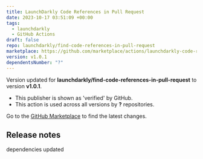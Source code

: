 ```yaml
---
title: LaunchDarkly Code References in Pull Request
date: 2023-10-17 03:51:09 +00:00
tags:
  - launchdarkly
  - GitHub Actions
draft: false
repo: launchdarkly/find-code-references-in-pull-request
marketplace: https://github.com/marketplace/actions/launchdarkly-code-references-in-pull-request
version: v1.0.1
dependentsNumber: "?"
---
```



Version updated for **launchdarkly/find-code-references-in-pull-request** to version **v1.0.1**.
- This publisher is shown as 'verified' by GitHub.
- This action is used across all versions by **?** repositories.

Go to the [GitHub Marketplace](https://github.com/marketplace/actions/launchdarkly-code-references-in-pull-request) to find the latest changes.

## Release notes

dependencies updated
